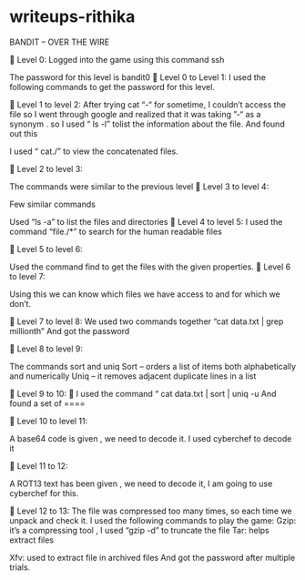 # writeups-rithika
BANDIT – OVER THE WIRE

 Level 0:
Logged into the game using this command ssh

The password for this level is bandit0
 Level 0 to Level 1:
I used the following commands to get the password for this level.

 Level 1 to level 2:
After trying cat “-“ for sometime, I couldn’t access the file so I went through google and
realized that it was taking ”-“ as a synonym . so I used “ ls -l” tolist the information about
the file. And found out this

I used “ cat./” to view the concatenated files.

 Level 2 to level 3:

The commands were similar to the previous level
 Level 3 to level 4:

Few similar commands

Used “ls -a” to list the files and directories
 Level 4 to level 5:
I used the command “file./*” to search for the human readable files

 Level 5 to level 6:

Used the command find to get the files with the given properties.
 Level 6 to level 7:

Using this we can know which files we have access to and for which we don’t.

 Level 7 to level 8:
We used two commands together “cat data.txt | grep millionth”
And got the password

 Level 8 to level 9:

The commands sort and uniq
Sort – orders a list of items both alphabetically and numerically
Uniq – it removes adjacent duplicate lines in a list

 Level 9 to 10:
 I used the command “ cat data.txt | sort | uniq -u
And found a set of ====

 Level 10 to level 11:

A base64 code is given , we need to decode it.
I used cyberchef to decode it

 Level 11 to 12:

A ROT13 text has been given , we need to decode it, I am going to use cyberchef for this.

 Level 12 to 13:
The file was compressed too many times, so each time we unpack and check it.
I used the following commands to play the game:
Gzip: it’s a compressing tool , I used “gzip -d” to truncate the file
Tar: helps extract files

Xfv: used to extract file in archived files
And got the password after multiple trials.
